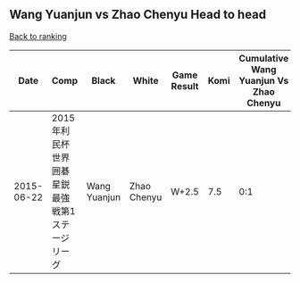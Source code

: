 ## Wang Yuanjun vs Zhao Chenyu Head to head

[Back to ranking](../../index.md)




| **Date** | **Comp** | **Black** | **White** | **Game Result** | **Komi** | **Cumulative Wang Yuanjun Vs Zhao Chenyu** | **Wang Yuanjun Streak** | **Zhao Chenyu Streak** | 
| --- | --- | --- | --- | --- | --- | --- | --- | --- |
| 2015-06-22 | 2015年利民杯世界囲碁星鋭最強戦第1ステージリーグ | Wang Yuanjun | Zhao Chenyu | W+2.5 | 7.5 | 0:1 | 0 | 1 |




